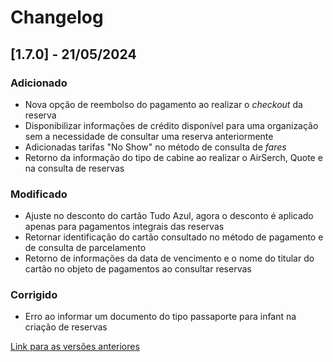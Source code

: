# Changelog

## [1.7.0] - 21/05/2024

### Adicionado
- Nova opção de reembolso do pagamento ao realizar o _checkout_ da reserva
- Disponibilizar informações de crédito disponível para uma organização sem a necessidade de consultar uma reserva anteriormente
- Adicionadas tarifas "No Show" no método de consulta de _fares_
- Retorno da informação do tipo de cabine ao realizar o AirSerch, Quote e na consulta de reservas

### Modificado
- Ajuste no desconto do cartão Tudo Azul, agora o desconto é aplicado apenas para pagamentos integrais das reservas
- Retornar identificação do cartão consultado no método de pagamento e de consulta de parcelamento
- Retorno de informações da data de vencimento e o nome do titular do cartão no objeto de pagamentos ao consultar reservas 

### Corrigido
- Erro ao informar um documento do tipo passaporte para infant na criação de reservas


[Link para as versões anteriores](/docs/pt-br/change-log/readme.history.md)
